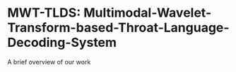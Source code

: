 # MWT-TLDS: Multimodal-Wavelet-Transform-based-Throat-Language-Decoding-System
A brief overview of our work
